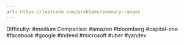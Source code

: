 ```yaml
---
url: https://leetcode.com/problems/summary-ranges
---
```


Difficulty: #medium
Companies: #amazon #bloomberg #capital-one #facebook #google #indeed #microsoft #uber #yandex